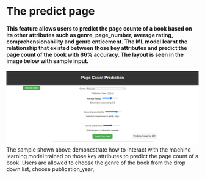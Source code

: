 # The predict page 
#### This feature allows users to predict the page counte of a book based on its other attributes such as genre, page_number, average rating, comprehensionability and genre enticement. The ML model learnt the relationship that existed between those key attributes and predict the page count of the book with 86% accuracy. The layout is seen in the image below with sample input.

<div align = "center">
  <img src="pagecount-prediction.png" alt="Image title">
</div>
The sample shown above demonestrate how to interact with the machine learning model trained on those key attributes to predict the page count of a book. 
Users are allowed to choose the genre of the book from the drop down list, choose publication_year, 
